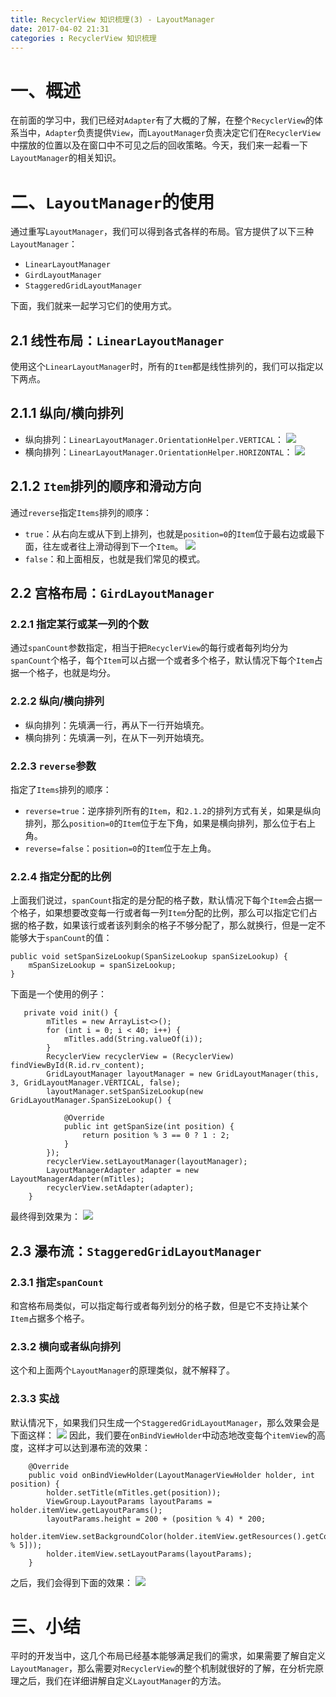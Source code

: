 ```yaml
---
title: RecyclerView 知识梳理(3) - LayoutManager
date: 2017-04-02 21:31
categories : RecyclerView 知识梳理
---
```

# 一、概述
在前面的学习中，我们已经对`Adapter`有了大概的了解，在整个`RecyclerView`的体系当中，`Adapter`负责提供`View`，而`LayoutManager`负责决定它们在`RecyclerView`中摆放的位置以及在窗口中不可见之后的回收策略。今天，我们来一起看一下`LayoutManager`的相关知识。
# 二、`LayoutManager`的使用
通过重写`LayoutManager`，我们可以得到各式各样的布局。官方提供了以下三种`LayoutManager`：
- `LinearLayoutManager`
- `GirdLayoutManager`
- `StaggeredGridLayoutManager`

下面，我们就来一起学习它们的使用方式。
## 2.1 线性布局：`LinearLayoutManager`
使用这个`LinearLayoutManager`时，所有的`Item`都是线性排列的，我们可以指定以下两点。
## 2.1.1 纵向/横向排列
- 纵向排列：`LinearLayoutManager.OrientationHelper.VERTICAL`：
![](http://upload-images.jianshu.io/upload_images/1949836-708fc5eea76ca4c5.png?imageMogr2/auto-orient/strip%7CimageView2/2/w/1240)
- 横向排列：`LinearLayoutManager.OrientationHelper.HORIZONTAL`：
![](http://upload-images.jianshu.io/upload_images/1949836-5914a99a2f2d31a9.png?imageMogr2/auto-orient/strip%7CimageView2/2/w/1240)

## 2.1.2 `Item`排列的顺序和滑动方向
通过`reverse`指定`Items`排列的顺序：
- `true`：从右向左或从下到上排列，也就是`position=0`的`Item`位于最右边或最下面，往左或者往上滑动得到下一个`Item`。
![](http://upload-images.jianshu.io/upload_images/1949836-4eec73fd0a20f13b.png?imageMogr2/auto-orient/strip%7CimageView2/2/w/1240)
- `false`：和上面相反，也就是我们常见的模式。

## 2.2 宫格布局：`GirdLayoutManager`
### 2.2.1 指定某行或某一列的个数
通过`spanCount`参数指定，相当于把`RecyclerView`的每行或者每列均分为`spanCount`个格子，每个`Item`可以占据一个或者多个格子，默认情况下每个`Item`占据一个格子，也就是均分。
### 2.2.2 纵向/横向排列
- 纵向排列：先填满一行，再从下一行开始填充。
- 横向排列：先填满一列，在从下一列开始填充。

### 2.2.3 `reverse`参数
指定了`Items`排列的顺序：
- `reverse=true`：逆序排列所有的`Item`，和`2.1.2`的排列方式有关，如果是纵向排列，那么`position=0`的`Item`位于左下角，如果是横向排列，那么位于右上角。
- `reverse=false`：`position=0`的`Item`位于左上角。

### 2.2.4 指定分配的比例
上面我们说过，`spanCount`指定的是分配的格子数，默认情况下每个`Item`会占据一个格子，如果想要改变每一行或者每一列`Item`分配的比例，那么可以指定它们占据的格子数，如果该行或者该列剩余的格子不够分配了，那么就换行，但是一定不能够大于`spanCount`的值：
```
public void setSpanSizeLookup(SpanSizeLookup spanSizeLookup) {
    mSpanSizeLookup = spanSizeLookup;
}
```
下面是一个使用的例子：
```
   private void init() {
        mTitles = new ArrayList<>();
        for (int i = 0; i < 40; i++) {
            mTitles.add(String.valueOf(i));
        }
        RecyclerView recyclerView = (RecyclerView) findViewById(R.id.rv_content);
        GridLayoutManager layoutManager = new GridLayoutManager(this, 3, GridLayoutManager.VERTICAL, false);
        layoutManager.setSpanSizeLookup(new GridLayoutManager.SpanSizeLookup() {

            @Override
            public int getSpanSize(int position) {
                return position % 3 == 0 ? 1 : 2;
            }
        });
        recyclerView.setLayoutManager(layoutManager);
        LayoutManagerAdapter adapter = new LayoutManagerAdapter(mTitles);
        recyclerView.setAdapter(adapter);
    }
```
最终得到效果为：
![](http://upload-images.jianshu.io/upload_images/1949836-3ae97abb6c43da39.png?imageMogr2/auto-orient/strip%7CimageView2/2/w/1240)

## 2.3 瀑布流：`StaggeredGridLayoutManager`
### 2.3.1 指定`spanCount`
和宫格布局类似，可以指定每行或者每列划分的格子数，但是它不支持让某个`Item`占据多个格子。
### 2.3.2 横向或者纵向排列
这个和上面两个`LayoutManager`的原理类似，就不解释了。
### 2.3.3 实战
默认情况下，如果我们只生成一个`StaggeredGridLayoutManager`，那么效果会是下面这样：
![](http://upload-images.jianshu.io/upload_images/1949836-3794cab6c1b37aa3.png?imageMogr2/auto-orient/strip%7CimageView2/2/w/1240)
因此，我们要在`onBindViewHolder`中动态地改变每个`itemView`的高度，这样才可以达到瀑布流的效果：
```
    @Override
    public void onBindViewHolder(LayoutManagerViewHolder holder, int position) {
        holder.setTitle(mTitles.get(position));
        ViewGroup.LayoutParams layoutParams = holder.itemView.getLayoutParams();
        layoutParams.height = 200 + (position % 4) * 200;
        holder.itemView.setBackgroundColor(holder.itemView.getResources().getColor(COLOR[position % 5]));
        holder.itemView.setLayoutParams(layoutParams);
    }
```
之后，我们会得到下面的效果：
![](http://upload-images.jianshu.io/upload_images/1949836-0ced1cb90115114a.png?imageMogr2/auto-orient/strip%7CimageView2/2/w/1240)

# 三、小结
平时的开发当中，这几个布局已经基本能够满足我们的需求，如果需要了解自定义`LayoutManager`，那么需要对`RecyclerView`的整个机制就很好的了解，在分析完原理之后，我们在详细讲解自定义`LayoutManager`的方法。
